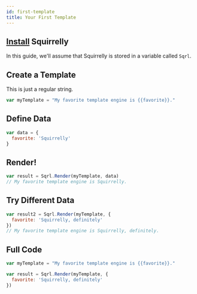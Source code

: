 ```yaml
---
id: first-template
title: Your First Template
---
```


## [Install](install) Squirrelly

In this guide, we'll assume that Squirrelly is stored in a variable called `Sqrl`.

## Create a Template

This is just a regular string.

```js
var myTemplate = "My favorite template engine is {{favorite}}."
```
## Define Data

```js
var data = {
  favorite: 'Squirrelly'
}
```
## Render!

```js
var result = Sqrl.Render(myTemplate, data)
// My favorite template engine is Squirrelly.
```
## Try Different Data

```js
var result2 = Sqrl.Render(myTemplate, {
  favorite: 'Squirrelly, definitely'
})
// My favorite template engine is Squirrelly, definitely.
```
## Full Code

```js
var myTemplate = "My favorite template engine is {{favorite}}."

var result = Sqrl.Render(myTemplate, {
  favorite: 'Squirrelly, definitely'
})
```
